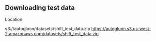 ## Downloading test data

Location:

s3://autogluon/datasets/shift_test_data.zip
https://autogluon.s3.us-west-2.amazonaws.com/datasets/shift_test_data.zip